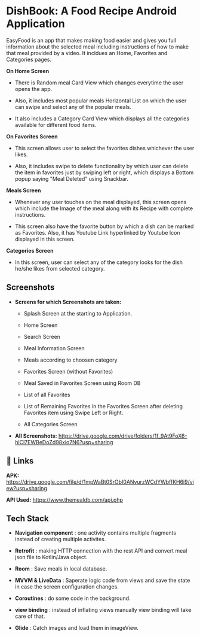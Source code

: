 
# DishBook: A Food Recipe Android Application

EasyFood is an app that makes making food easier and gives you full information about the selected meal including instructions of how to make that meal provided by a video. It incldues an Home, Favorites and Categories pages.

**On Home Screen**

- There is Random meal Card View which changes everytime the user opens the app.

- Also, it includes most popular meals Horizontal List on which the user can swipe and select any of the popular meals. 

- It also includes a Category Card View which displays all the categories available for different food items.

**On Favorites Screen**

- This screen allows user to select the favorites dishes whichever the user likes.

- Also, it includes swipe to delete functionality by which user can delete the item in favorites just by swiping left or right, which displays a Bottom popup saying "Meal Deleted" using Snackbar.

**Meals Screen**

- Whenever any user touches on the meal displayed, this screen opens which include the Image of the meal along with its Recipe with complete instructions.

- This screen also have the favorite button by which a dish can be marked as Favorites. Also, it has Youtube Link hyperlinked by Youtube Icon displayed in this screen.

**Categories Screen**

- In this screen, user can select any of the category looks for the dish he/she likes from selected category.



## Screenshots

- **Screens for which Screenshots are taken:**

    - Splash Screen at the starting to Application.

    - Home Screen

  - Search Screen


  - Meal Information Screen


  - Meals according to choosen category


  - Favorites Screen (without Favorites)


  - Meal Saved in Favorites Screen using Room DB


  - List of all Favorites


  - List of Remaining Favorites in the Favorites Screen after deleting Favorites item using Swipe Left or Right.


  - All Categories Screen

- **All Screenshots:** https://drive.google.com/drive/folders/1f_9At9FoX6-hlCl7EWBeDoZd98xio7N6?usp=sharing









## 🔗 Links

**APK:** https://drive.google.com/file/d/1mpWaBt0SrObI0ANvurzWCdYWbffKH6i9/view?usp=sharing

**API Used:** https://www.themealdb.com/api.php






## Tech Stack

- **Navigation component** : one activity contains multiple fragments instead of creating multiple activites.

- **Retrofit** : making HTTP connection with the rest API and convert meal json file to Kotlin/Java object.

- **Room** : Save meals in local database.

- **MVVM & LiveData** : Saperate logic code from views and save the state in case the screen configuration changes.

- **Coroutines** : do some code in the background.

- **view binding** : instead of inflating views manually view binding will take care of that.

- **Glide** : Catch images and load them in imageView.

